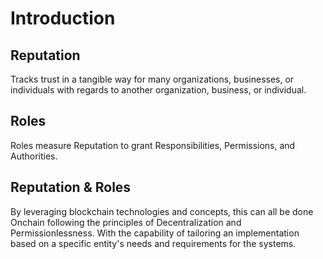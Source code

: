 # Introduction

## Reputation
Tracks trust in a tangible way for many organizations, businesses, or individuals with regards to another organization, business, or individual.

## Roles
Roles measure Reputation to grant Responsibilities, Permissions, and Authorities.

## Reputation & Roles
By leveraging blockchain technologies and concepts, this can all be done Onchain following the principles of Decentralization and Permissionlessness. With the capability of tailoring an implementation based on a specific entity's needs and requirements for the systems.
